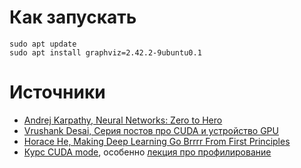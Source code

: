
# Как запускать


```shell
sudo apt update
sudo apt install graphviz=2.42.2-9ubuntu0.1
```

# Источники

- [Andrej Karpathy, Neural Networks: Zero to Hero](https://www.youtube.com/playlist?list=PLAqhIrjkxbuWI23v9cThsA9GvCAUhRvKZ)
- [Vrushank Desai, Серия постов про CUDA и устройство GPU](https://www.vrushankdes.ai/diffusion-inference-optimization)
- [Horace He, Making Deep Learning Go Brrrr From First Principles](https://horace.io/brrr_intro.html)
- [Курс CUDA mode](https://www.youtube.com/@CUDAMODE/videos), особенно [лекция про профилирование](https://www.youtube.com/watch?v=LuhJEEJQgUM)